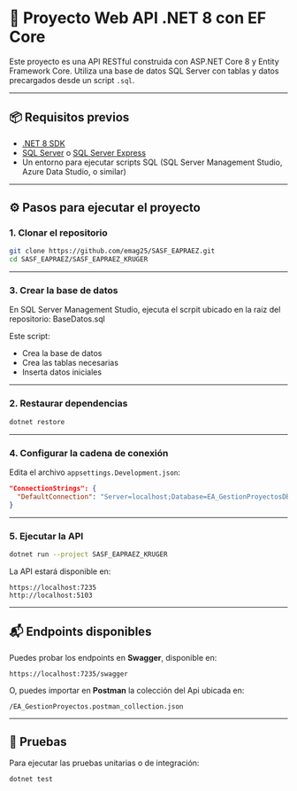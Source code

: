 # 🧩 Proyecto Web API .NET 8 con EF Core

Este proyecto es una API RESTful construida con ASP.NET Core 8 y Entity Framework Core. Utiliza una base de datos SQL Server con tablas y datos precargados desde un script `.sql`.

---

## 📦 Requisitos previos

- [.NET 8 SDK](https://dotnet.microsoft.com/en-us/download)
- [SQL Server](https://www.microsoft.com/en-us/sql-server/sql-server-downloads) o [SQL Server Express](https://www.microsoft.com/en-us/sql-server/sql-server-editions-express)
- Un entorno para ejecutar scripts SQL (SQL Server Management Studio, Azure Data Studio, o similar)

---

## ⚙️ Pasos para ejecutar el proyecto

### 1. Clonar el repositorio

```bash
git clone https://github.com/emag25/SASF_EAPRAEZ.git
cd SASF_EAPRAEZ/SASF_EAPRAEZ_KRUGER
```

---

### 3. Crear la base de datos

En SQL Server Management Studio, ejecuta el scrpit ubicado en la raiz del repositorio: BaseDatos.sql

Este script:

- Crea la base de datos
- Crea las tablas necesarias
- Inserta datos iniciales

---

### 2. Restaurar dependencias

```bash
dotnet restore
```

---

### 4. Configurar la cadena de conexión

Edita el archivo `appsettings.Development.json`:

```json
"ConnectionStrings": {
  "DefaultConnection": "Server=localhost;Database=EA_GestionProyectosDB;User Id=usereapraez;Password=12345;TrustServerCertificate=True;"
}
```

---

### 5. Ejecutar la API

```bash
dotnet run --project SASF_EAPRAEZ_KRUGER
```

La API estará disponible en:

```
https://localhost:7235
http://localhost:5103
```

---

## 📬 Endpoints disponibles

Puedes probar los endpoints en **Swagger**, disponible en:

```
https://localhost:7235/swagger
```
 
O, puedes importar en **Postman** la colección del Api ubicada en:

```
/EA_GestionProyectos.postman_collection.json
```

---

## 🧪 Pruebas

Para ejecutar las pruebas unitarias o de integración:

```bash
dotnet test
```

